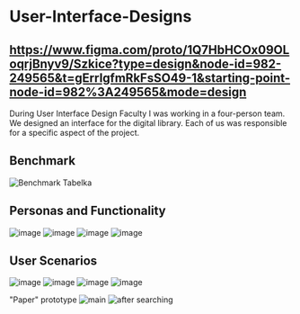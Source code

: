 # User-Interface-Designs
## https://www.figma.com/proto/1Q7HbHCOx09OLoqrjBnyv9/Szkice?type=design&node-id=982-249565&t=gErrIgfmRkFsSO49-1&starting-point-node-id=982%3A249565&mode=design

During User Interface Design Faculty I was working in a four-person team. We designed an interface for the digital library.
Each of us was responsible for a specific aspect of the project.

## Benchmark
![Benchmark Tabelka](https://github.com/Julia11235/User-Interface-Designs/assets/120017937/a3df8512-3c0c-45b6-82be-ba8c508892a8)

## Personas and Functionality
![image](https://github.com/Julia11235/User-Interface-Designs/assets/120017937/cdcfa9c4-0a36-4a0b-95a3-b6fad3b2dd3b)
![image](https://github.com/Julia11235/User-Interface-Designs/assets/120017937/48a3be27-3abb-4e86-9744-0f9e95e18485)
![image](https://github.com/Julia11235/User-Interface-Designs/assets/120017937/0546cb64-eae4-4d2e-9dea-ef25ba3ea116)
![image](https://github.com/Julia11235/User-Interface-Designs/assets/120017937/6d3563a2-2cf6-455d-b5af-80580fcfdf54)

## User Scenarios
![image](https://github.com/Julia11235/User-Interface-Designs/assets/120017937/93eacba2-ec1a-47cd-a8c4-6a8445c0ede2)
![image](https://github.com/Julia11235/User-Interface-Designs/assets/120017937/d2273060-7e1c-469f-826f-f83f0d3d51e5)
![image](https://github.com/Julia11235/User-Interface-Designs/assets/120017937/87cbb3fa-9e14-4208-897a-af48f63bf37e)
![image](https://github.com/Julia11235/User-Interface-Designs/assets/120017937/6bf8820a-ad23-4fba-8103-59f1038608a7)

"Paper" prototype
![main](https://github.com/Julia11235/User-Interface-Designs/assets/120017937/f087fcdd-112c-464f-9133-978f4482ecc0)
![after searching](https://github.com/Julia11235/User-Interface-Designs/assets/120017937/682df803-8198-49e5-89c2-4937350d0137)


